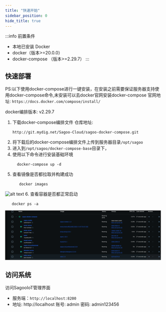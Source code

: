 ```yaml
---
title: "快速开始"
sidebar_position: 0
hide_title: true
---
```


:::info 前置条件
- 本地已安装 Docker
- docker（版本>=20.0.0）
- docker-compose （版本>=2.29.7）
:::

## 快速部署

PS:以下使用docker-compose进行一键安装，在安装之前需要保证服务器支持使用docker-compose命令,未安装可以去docker官网安装docker-compose
官网地址: `https://docs.docker.com/compose/install/`

docker编排版本: v2.29.7

1. 下载docker-compose编排文件
   仓库地址:
   ```
   http://git.mydig.net/Sagoo-Cloud/sagoo-docker-compose.git
   ```
2. 将下载后的docker-compose编排文件上传到服务器目录`/opt/sagoo`
3. 进入到`/opt/sagoo/docker-compose-base`目录下，
4. 使用以下命令进行安装基础环境
   ```linux
     docker-compose up -d
   ```
5. 查看镜像是否都拉取并构建成功
   ```linux
      docker images
   ```
![alt text](../imgs/install/image-2024112517324787000598.png.png)
6. 查看容器是否都正常启动
   ```linux
      docker ps -a
   ```
![alt text](../imgs/install/image-2024112517324781845417.png)
## 访问系统

访问SagooIoT管理界面

- 服务端：`http://localhost:8200`
- 地址: http://localhost
   账号: admin
   密码: admin123456
